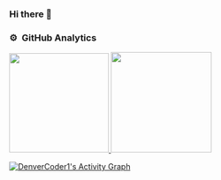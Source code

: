 ### Hi there 👋
### ⚙️ &nbsp;GitHub Analytics

<p align="left">
    <a href="https://github.com/LourdesOshiroIgarashi">
    <img height="180em" src="https://github-readme-stats-eight-theta.vercel.app/api?username=LourdesOshiroIgarashi&show_icons=true&theme=radical&include_all_commits=true&count_private=true"/>
    <img height="181.6em" src="https://github-readme-stats-eight-theta.vercel.app/api/top-langs/?username=LourdesOshiroIgarashi&layout=compact&custom_title&langs_count=8&theme=radical"/>
    </a>
</p>

<a href="https://github.com/ashutosh00710/github-readme-activity-graph"><img alt="DenverCoder1's Activity Graph" src="https://activity-graph.herokuapp.com/graph?username=LourdesOshiroIgarashi&bg_color=141321&color=F8D866&line=F85D7F&point=FFFFFF&hide_border=true" /></a>

